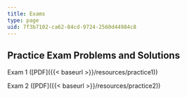 ```yaml
---
title: Exams
type: page
uid: 7f3b7102-ca62-84cd-9724-2560d44984c8
---
```


Practice Exam Problems and Solutions
------------------------------------

Exam 1 ([PDF]({{< baseurl >}}/resources/practice1))

Exam 2 ([PDF]({{< baseurl >}}/resources/practice2))